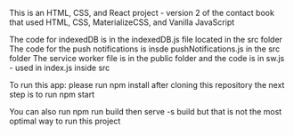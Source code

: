 This is an HTML, CSS, and React project - version 2 of the contact book that used HTML, CSS, MaterializeCSS, and Vanilla JavaScript

The code for indexedDB is in the indexedDB.js file located in the src folder
The code for the push notifications is insde pushNotifications.js in the src folder
The service worker file is in the public folder and the code is in sw.js - used in index.js inside src



To run this app:
please run npm install after cloning this repository
the next step is to run npm start

You can also run npm run build 
then serve -s build but that is not the most optimal way to run this project


